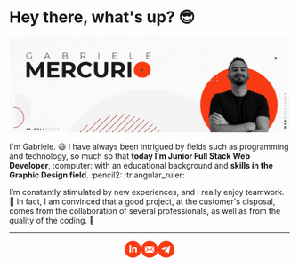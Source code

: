 <meta name="viewport" content="width=device-width, initial-scale=1">
<link rel="stylesheet" href="github-markdown.css">
<style>
	address {
        display: flex;
        justify-content: center;
        align-item: center;
    }

    @media (max-width: 767px) {
		.markdown-body {
			padding: 15px;
		}
	}
</style>

<main>
    <h1>Hey there, what's up? 😎</h1>
    <img src="https://raw.githubusercontent.com/gabrielemercurio-web/gabrielemercurio-web/master/img/banner-gh-2.png" alt=" Gabriele Mercurio - Jr. Full Stack Web Developer">
    <p>I'm Gabriele. 😃 I have always been intrigued by fields such as programming and technology, so much so that <strong>today I’m Junior Full Stack Web Developer</strong>, :computer: with an educational background and <strong>skills in the Graphic Design field</strong>. :pencil2: :triangular_ruler:</p>
    <p>I’m constantly stimulated by new experiences, and I really enjoy teamwork. 💪 In fact, I am convinced that a good project, at the customer's disposal, comes from the collaboration of several professionals, as well as from the quality of the coding. 👾</p>
    <hr>
    <address>
        <a href="https://www.linkedin.com/in/gabriele-mercurio/"> <img width="30px" src="https://raw.githubusercontent.com/gabrielemercurio-web/gabrielemercurio-web/master/img/icon-gh-03.png" alt="Linkedin-red-icon"> </a>
        <a href="mailto:gabrielemercurio.web@gmail.com"> <img width="30px" src="https://raw.githubusercontent.com/gabrielemercurio-web/gabrielemercurio-web/master/img/icon-gh-05.png" alt="Email-red-icon"> </a>
        <a href="https://t.me/GabrieleMercurio"> <img width="30px" src="https://raw.githubusercontent.com/gabrielemercurio-web/gabrielemercurio-web/master/img/icon-gh-04.png" alt="Telegram-red-icon"> </a>
    </address>
</main>